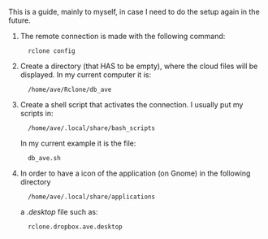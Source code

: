 This is a guide, mainly to myself, in case I need to do the setup again in the future.

1.  The remote connection is made with the following command:
   
          rclone config
    
3.  Create a directory (that HAS to be empty), where the cloud files will be displayed.
      In my current computer it is:
    
          /home/ave/Rclone/db_ave
    
5.  Create a shell script that activates the connection.
      I usually put my scripts in:
    
          /home/ave/.local/share/bash_scripts
    
      In my current example it is the file:
    
          db_ave.sh
    
7.  In order to have a icon of the application (on Gnome) in the following directory
   
          /home/ave/.local/share/applications
    
      a *.desktop* file such as:
    
          rclone.dropbox.ave.desktop
